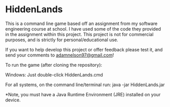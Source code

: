# HiddenLands
This is a command line game based off an assignment from my software engineering course at school.
I have used some of the code they provided in the assignment within this project.
This project is not for commercial purposes, and is strictly for personal/educational use.

If you want to help develop this project or offer feedback please test it, and send your comments
to adamnelson97@gmail.com!

To run the game (after cloning the repository):

Windows: Just double-click HiddenLands.cmd

For all systems, on the command line/terminal run: java -jar HiddenLands.jar

*Note, you must have a Java Runtime Environment (JRE) installed on your device.
